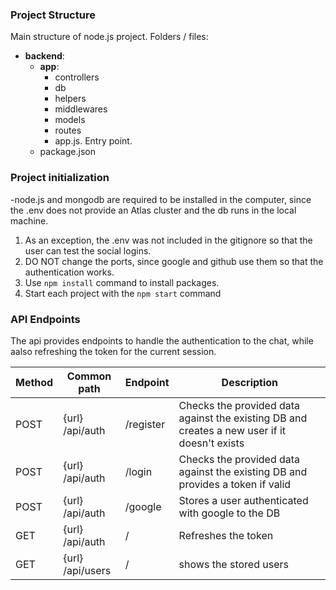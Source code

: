 ### Project Structure

Main structure of node.js project. Folders / files:

- **backend**:
  - **app**:
      - controllers
      - db
      - helpers
      - middlewares
      - models
      - routes
      - app.js. Entry point.
  - package.json


### Project initialization
-node.js and mongodb are required to be installed in the computer, since the .env does not provide an Atlas cluster and the db runs in the local machine.

1. As an exception, the .env was not included in the gitignore so that the user can test the social logins.
2. DO NOT change the ports, since google and github use them so that the authentication works.
3. Use `npm install` command to install packages.
4. Start each project with the `npm start` command

### API Endpoints

The api provides endpoints to handle the authentication to the chat,
while aalso refreshing the token for the current session.

| Method |Common path| Endpoint | Description |
| ------ | ----------| -------- | ----------- |
| POST   | {url} /api/auth | /register  | Checks the provided data against the existing DB and creates a new user if it doesn't exists |
| POST   | {url} /api/auth | /login   | Checks the provided data against the existing DB and provides a token if valid|
| POST   | {url} /api/auth | /google   | Stores a user authenticated with google to the DB |
| GET    | {url} /api/auth | /   | Refreshes the token |
| GET    | {url} /api/users | /   | shows the stored users |